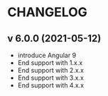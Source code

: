 # CHANGELOG

## v 6.0.0 (2021-05-12)

- introduce Angular 9
- End support with 1.x.x
- End support with 2.x.x
- End support with 3.x.x
- End support with 4.x.x
